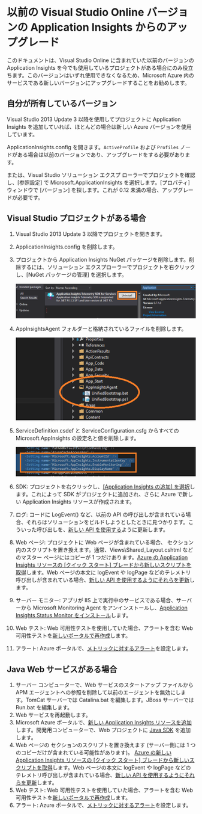 <properties 
	pageTitle="以前の Visual Studio Online バージョンの Application Insights からのアップグレード" 
	description="既存のプロジェクトのアップグレード"
	services="application-insights" 
    documentationCenter=""
	authors="alancameronwills" 
	manager="douge"/>

<tags 
	ms.service="application-insights" 
	ms.workload="tbd" 
	ms.tgt_pltfrm="ibiza" 
	ms.devlang="na" 
	ms.topic="article" 
	ms.date="06/19/2015" 
	ms.author="awills"/>
 
# 以前の Visual Studio Online バージョンの Application Insights からのアップグレード

このドキュメントは、Visual Studio Online に含まれていた以前のバージョンの Application Insights を今でも使用しているプロジェクトがある場合にのみ役立ちます。このバージョンはいずれ使用できなくなるため、Microsoft Azure 内のサービスである新しいバージョンにアップグレードすることをお勧めします。

## 自分が所有しているバージョン

Visual Studio 2013 Update 3 以降を使用してプロジェクトに Application Insights を追加していれば、ほとんどの場合は新しい Azure バージョンを使用しています。

ApplicationInsights.config を開きます。`ActiveProfile` および `Profiles` ノードがある場合は以前のバージョンであり、アップグレードをする必要があります。

または、Visual Studio ソリューション エクスプ ローラーでプロジェクトを確認し、[参照設定] で Microsoft.ApplicationInsights を選択します。[プロパティ] ウィンドウで [バージョン] を探します。これが 0.12 未満の場合、アップグレードが必要です。

## Visual Studio プロジェクトがある場合

1. Visual Studio 2013 Update 3 以降でプロジェクトを開きます。
2. ApplicationInsights.config を削除します。 
3. プロジェクトから Application Insights NuGet パッケージを削除します。削除するには、ソリューション エクスプローラーでプロジェクトを右クリックし、[NuGet パッケージの管理] を選択します。

    ![](./media/app-insights-upgrade-vso-azure/nuget.png)
4. AppInsightsAgent フォルダーと格納されているファイルを削除します。

    ![](./media/app-insights-upgrade-vso-azure/folder.png)

5. ServiceDefinition.csdef と ServiceConfiguration.csfg からすべての Microsoft.AppInsights の設定名と値を削除します。

    ![](./media/app-insights-upgrade-vso-azure/csdef.png)
4. SDK: プロジェクトを右クリックし、[[Application Insights の追加] を選択][greenbrown]します。これによって SDK がプロジェクトに追加され、さらに Azure で新しい Application Insights リソースが作成されます。
5. ログ: コードに LogEvent() など、以前の API の呼び出しが含まれている場合、それらはソリューションをビルドしようとしたときに見つかります。こういった呼び出しを、[新しい API を使用する][track]ように更新します。
6. Web ページ: プロジェクトに Web ページが含まれている場合、<head> セクション内のスクリプトを置き換えます。通常、Views\Shared_Layout.cshtml などのマスター ページにはコピーが 1 つだけあります。[Azure の Application Insights リソースの [クイック スタート] ブレードから新しいスクリプトを取得][usage]します。Web ページの本文に logEvent や logPage などのテレメトリ呼び出しが含まれている場合、[新しい API を使用するようにそれらを更新][api]します。
7. サーバー モニター: アプリが IIS 上で実行中のサービスである場合、サーバーから Microsoft Monitoring Agent をアンインストールし、[Application Insights Status Monitor をインストール][redfield]します。
8. Web テスト: Web 可用性テストを使用していた場合、アラートを含む Web 可用性テストを[新しいポータルで再作成][availability]します。
9. アラート: Azure ポータルで、[メトリックに対するアラート][alerts]を設定します。


## Java Web サービスがある場合

1. サーバー コンピューターで、Web サービスのスタートアップ ファイルから APM エージェントへの参照を削除して以前のエージェントを無効にします。TomCat サーバーでは Catalina.bat を編集します。JBoss サーバーでは Run.bat を編集します。 
2. Web サービスを再起動します。
3. Microsoft Azure ポータルで、[新しい Application Insights リソースを追加][java]します。開発用コンピューターで、Web プロジェクトに [Java SDK][java] を追加します。
4. Web ページの <head> セクションのスクリプトを置き換えます (サーバー側には 1 つのコピーだけが含まれている可能性があります)。 [Azure の新しい Application Insights リソースの [クイック スタート] ブレードから新しいスクリプトを取得][usage]します。Web ページの本文に logEvent や logPage などのテレメトリ呼び出しが含まれている場合、[新しい API を使用するようにそれらを更新][track]します。
8. Web テスト: Web 可用性テストを使用していた場合、アラートを含む Web 可用性テストを[新しいポータルで再作成][availability]します。
9. アラート: Azure ポータルで、[メトリックに対するアラート][alerts]を設定します。



<!--Link references-->

[alerts]: app-insights-alerts.md
[api]: app-insights-api-custom-events-metrics.md
[availability]: app-insights-monitor-web-app-availability.md
[greenbrown]: app-insights-start-monitoring-app-health-usage.md
[java]: app-insights-java-get-started.md
[redfield]: app-insights-monitor-performance-live-website-now.md
[track]: app-insights-custom-events-metrics-api.md
[usage]: app-insights-web-track-usage.md

 

<!---HONumber=July15_HO4-->